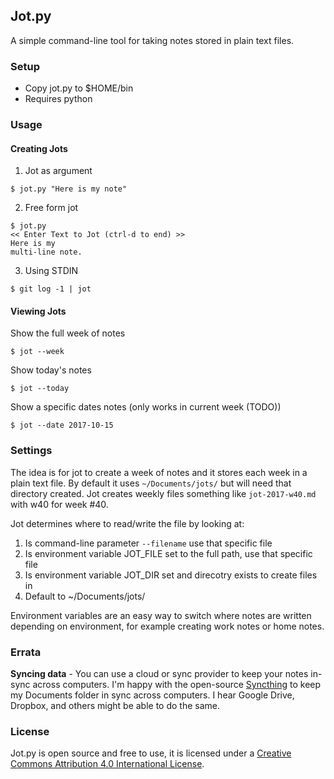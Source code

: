 
## Jot.py

A simple command-line tool for taking notes stored in plain text files.


### Setup

* Copy jot.py to $HOME/bin
* Requires python 


### Usage

#### Creating Jots

1. Jot as argument

```
$ jot.py "Here is my note"
```

2. Free form jot
```
$ jot.py
<< Enter Text to Jot (ctrl-d to end) >>
Here is my 
multi-line note.
```

3. Using STDIN
```
$ git log -1 | jot
```


#### Viewing Jots

Show the full week of notes
```
$ jot --week 
```

Show today's notes
```
$ jot --today
```

Show a specific dates notes (only works in current week (TODO))
```
$ jot --date 2017-10-15
```

### Settings

The idea is for jot to create a week of notes and it stores each week in a plain text file. By default it uses `~/Documents/jots/` but will need that directory created. Jot creates weekly files something like `jot-2017-w40.md` with w40 for week #40.

Jot determines where to read/write the file by looking at:

1. Is command-line parameter `--filename` use that specific file
2. Is environment variable JOT_FILE set to the full path, use that specific file
3. Is environment variable JOT_DIR set and direcotry exists to create files in
4. Default to ~/Documents/jots/

Environment variables are an easy way to switch where notes are written depending on environment, for example creating work notes or home notes.

### Errata

**Syncing data** - You can use a cloud or sync provider to keep your notes in-sync across computers. I'm happy with the open-source [Syncthing](https://syncthing.net/) to keep my Documents folder in sync across computers. I hear Google Drive, Dropbox, and others might be able to do the same.

### License

Jot.py is open source and free to use, it is licensed under a <a rel="license" href="http://creativecommons.org/licenses/by/4.0/">Creative Commons Attribution 4.0 International License</a>.
